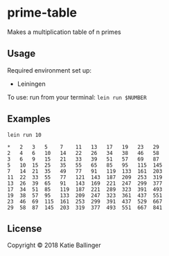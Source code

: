 # prime-table

Makes a multiplication table of n primes

## Usage

Required environment set up:

- Leiningen

To use:  run from your terminal:
`lein run $NUMBER`

## Examples

`lein run 10`

```
*   2   3   5    7    11   13   17   19   23   29
2   4   6   10   14   22   26   34   38   46   58
3   6   9   15   21   33   39   51   57   69   87
5   10  15  25   35   55   65   85   95   115  145
7   14  21  35   49   77   91   119  133  161  203
11  22  33  55   77   121  143  187  209  253  319
13  26  39  65   91   143  169  221  247  299  377
17  34  51  85   119  187  221  289  323  391  493
19  38  57  95   133  209  247  323  361  437  551
23  46  69  115  161  253  299  391  437  529  667
29  58  87  145  203  319  377  493  551  667  841
```

## License

Copyright © 2018 Katie Ballinger
